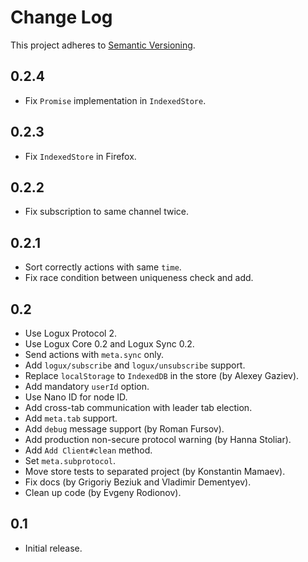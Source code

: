 # Change Log
This project adheres to [Semantic Versioning](http://semver.org/).

## 0.2.4
* Fix `Promise` implementation in `IndexedStore`.

## 0.2.3
* Fix `IndexedStore` in Firefox.

## 0.2.2
* Fix subscription to same channel twice.

## 0.2.1
* Sort correctly actions with same `time`.
* Fix race condition between uniqueness check and add.

## 0.2
* Use Logux Protocol 2.
* Use Logux Core 0.2 and Logux Sync 0.2.
* Send actions with `meta.sync` only.
* Add `logux/subscribe` and `logux/unsubscribe` support.
* Replace `localStorage` to `IndexedDB` in the store (by Alexey Gaziev).
* Add mandatory `userId` option.
* Use Nano ID for node ID.
* Add cross-tab communication with leader tab election.
* Add `meta.tab` support.
* Add `debug` message support (by Roman Fursov).
* Add production non-secure protocol warning (by Hanna Stoliar).
* Add `Add Client#clean` method.
* Set `meta.subprotocol`.
* Move store tests to separated project (by Konstantin Mamaev).
* Fix docs (by Grigoriy Beziuk and Vladimir Dementyev).
* Clean up code (by Evgeny Rodionov).

## 0.1
* Initial release.
